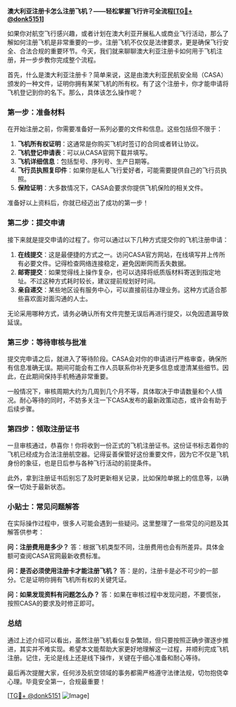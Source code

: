 **澳大利亚注册卡怎么注册飞机？——轻松掌握飞行许可全流程[[TG💪+ @donk5151](https://t.me/s/donk5151)]**

如果你对航空飞行感兴趣，或者计划在澳大利亚开展私人或商业飞行活动，那么了解如何注册飞机是非常重要的一步。注册飞机不仅仅是法律要求，更是确保飞行安全、合法合规的重要环节。今天，我们就来聊聊澳大利亚注册卡如何用于飞机注册，并一步步教你完成整个流程。

首先，什么是澳大利亚注册卡？简单来说，这是由澳大利亚民航安全局（CASA）颁发的一种文件，证明你拥有某架飞机的所有权。有了这个注册卡，你才能申请将飞机登记到你的名下。那么，具体该怎么操作呢？

### 第一步：准备材料

在开始注册之前，你需要准备好一系列必要的文件和信息。这些包括但不限于：

1. **飞机所有权证明**：这通常是你购买飞机时签订的合同或者转让协议。
2. **飞机登记申请表**：可以从CASA官网下载并填写。
3. **飞机详细信息**：包括型号、序列号、生产日期等。
4. **飞行员执照复印件**：如果你是私人飞行爱好者，可能需要提供自己的飞行员执照。
5. **保险证明**：大多数情况下，CASA会要求你提供飞机保险的相关文件。

准备好以上资料后，你就已经迈出了成功的第一步！

### 第二步：提交申请

接下来就是提交申请的过程了。你可以通过以下几种方式提交你的飞机注册申请：

1. **在线提交**：这是最便捷的方式之一。访问CASA官方网站，在线填写并上传所有必要文件。记得检查网络连接稳定，避免因断网而丢失数据。
2. **邮寄提交**：如果觉得线上操作复杂，也可以选择将纸质版材料寄送到指定地址。不过这种方式耗时较长，建议提前规划好时间。
3. **亲自递交**：某些地区设有服务中心，可以直接前往办理业务。这种方式适合那些喜欢面对面沟通的人士。

无论采用哪种方式，请务必确认所有文件完整无误后再进行提交，以免因遗漏导致延误。

### 第三步：等待审核与批准

提交完申请之后，就进入了等待阶段。CASA会对你的申请进行严格审查，确保所有信息准确无误。期间可能会有工作人员联系你补充更多信息或澄清某些细节。因此，在此期间保持手机畅通非常重要。

一般情况下，审核周期大约为几周到几个月不等，具体取决于申请数量和个人情况。耐心等待的同时，不妨多关注一下CASA发布的最新政策动态，或许会有助于后续步骤。

### 第四步：领取注册证书

一旦审核通过，恭喜你！你将收到一份正式的飞机注册证书。这份证书标志着你的飞机已经成为合法注册航空器。记得妥善保管好这份重要文件，因为它不仅是飞机身份的象征，也是日后参与各种飞行活动的前提条件。

此外，拿到注册证书后别忘了及时更新相关记录，比如保险单据上的信息等，以确保一切处于最新状态。

### 小贴士：常见问题解答

在实际操作过程中，很多人可能会遇到一些疑问。这里整理了一些常见的问题及其解答供参考：

**问：注册费用是多少？**
答：根据飞机类型不同，注册费用也会有所差异。具体金额可查阅CASA官网最新收费标准。

**问：是否必须使用注册卡才能注册飞机？**
答：是的，注册卡是必不可少的一部分。它是证明你拥有飞机所有权的关键凭证。

**问：如果发现资料有问题怎么办？**
答：如果在审核过程中发现问题，不要慌张，按照CASA的要求及时修正即可。

### 总结

通过上述介绍可以看出，虽然注册飞机看似复杂繁琐，但只要按照正确步骤逐步推进，其实并不难实现。希望本文能帮助大家更好地理解这一过程，并顺利完成飞机注册。记住，无论是线上还是线下操作，关键在于细心准备和耐心等待。

最后再次提醒大家，任何涉及航空领域的事务都需严格遵守法律法规，切勿抱侥幸心理。毕竟安全第一，合规最重要！

[[TG💪+ @donk5151](https://t.me/s/donk5151) ![Image](https://i.postimg.cc/rwNCRYN7/Snipaste-2025-04-30-17-27-05.png)]